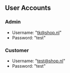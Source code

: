 ## User Accounts

### Admin
* Username: "tk@shop.nl"
* Password: "test"

### Customer
* Username: "test@shop.nl"
* Password: "test"